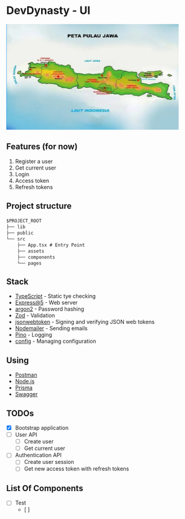 # DevDynasty - UI

![Thumbnail](./doc/thumbnail.png)

## Features (for now)

1. Register a user
2. Get current user
3. Login
4. Access token
5. Refresh tokens

## Project structure

```
$PROJECT_ROOT
├── lib
├── public
└── src
    ├── App.tsx # Entry Point
    ├── assets
    ├── components
    └── pages
```

## Stack

- [TypeScript](https://www.typescriptlang.org/) - Static tye checking
- [Express@5](https://expressjs.com/en/5x/api.html) - Web server
- [argon2](https://github.com/ranisalt/node-argon2#readme) - Password hashing
- [Zod](https://github.com/colinhacks/zod) - Validation
- [jsonwebtoken](https://github.com/auth0/node-jsonwebtoken) - Signing and verifying JSON web tokens
- [Nodemailer](https://nodemailer.com/about/) - Sending emails
- [Pino](https://github.com/pinojs/pino) - Logging
- [config](https://github.com/lorenwest/node-config) - Managing configuration

## Using

- [Postman](https://www.postman.com/downloads/)
- [Node.js](https://nodejs.org/en/)
- [Prisma](https://www.prisma.io/)
- [Swagger](https://www.swagger.io/)

## TODOs

- [x] Bootstrap application
- [ ] User API
  - [ ] Create user
  - [ ] Get current user
- [ ] Authentication API
  - [ ] Create user session
  - [ ] Get new access token with refresh tokens

## List Of Components
- [ ] Test 
  - [ ] 
